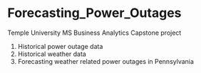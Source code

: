 # Forecasting_Power_Outages

Temple University
MS Business Analytics
Capstone project

1. Historical power outage data
2. Historical weather data
3. Forecasting weather related power outages in Pennsylvania
